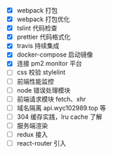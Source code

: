 - [x] webpack 打包
- [x] webpack 打包优化
- [x] tslint 代码检查
- [x] prettier 代码格式化
- [x] travis 持续集成
- [x] docker-compose 启动镜像
- [x] 连接 pm2 monitor 平台
- [ ] css 校验 stylelint
- [ ] 前端性能监控
- [ ] node 错误处理模块
- [ ] 前端请求模块 fetch、xhr
- [ ] 域名隔离 api.wyc102989.top 等
- [ ] 304 缓存实践，lru cache 了解
- [ ] 服务端渲染
- [ ] redux 接入
- [ ] react-router 引入
